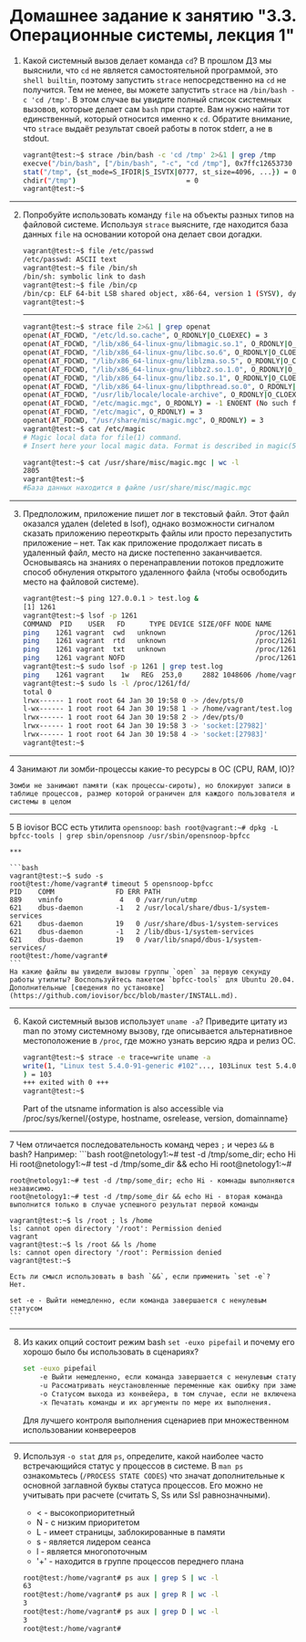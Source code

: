 # Домашнее задание к занятию "3.3. Операционные системы, лекция 1"

1. Какой системный вызов делает команда `cd`? В прошлом ДЗ мы выяснили, что `cd` не является самостоятельной  программой, это `shell builtin`,
поэтому запустить `strace` непосредственно на `cd` не получится. Тем не менее, вы можете запустить `strace` на `/bin/bash -c 'cd /tmp'`.
В этом случае вы увидите полный список системных вызовов, которые делает сам `bash` при старте. Вам нужно найти тот единственный, который
относится именно к `cd`. Обратите внимание, что `strace` выдаёт результат своей работы в поток stderr, а не в stdout.
    ```bash
    vagrant@test:~$ strace /bin/bash -c 'cd /tmp' 2>&1 | grep /tmp
    execve("/bin/bash", ["/bin/bash", "-c", "cd /tmp"], 0x7ffc12653730 /* 23 vars */) = 0
    stat("/tmp", {st_mode=S_IFDIR|S_ISVTX|0777, st_size=4096, ...}) = 0
    chdir("/tmp")                           = 0
    vagrant@test:~$
    ```
***

2. Попробуйте использовать команду `file` на объекты разных типов на файловой системе. 
Используя `strace` выясните, где находится база данных `file` на основании которой она делает свои догадки.
    ```bash
    vagrant@test:~$ file /etc/passwd
    /etc/passwd: ASCII text
    vagrant@test:~$ file /bin/sh
    /bin/sh: symbolic link to dash
    vagrant@test:~$ file /bin/cp
    /bin/cp: ELF 64-bit LSB shared object, x86-64, version 1 (SYSV), dynamically linked, interpreter /lib64/ld-linux-x86-64.so.2, BuildID[sha1]=421e1abd8faf1cb290df755a558377c5d7def3b1, for GNU/Linux 3.2.0, stripped
    vagrant@test:~$ 
     ```
     ***
     ```bash
     vagrant@test:~$ strace file 2>&1 | grep openat
    openat(AT_FDCWD, "/etc/ld.so.cache", O_RDONLY|O_CLOEXEC) = 3
    openat(AT_FDCWD, "/lib/x86_64-linux-gnu/libmagic.so.1", O_RDONLY|O_CLOEXEC) = 3
    openat(AT_FDCWD, "/lib/x86_64-linux-gnu/libc.so.6", O_RDONLY|O_CLOEXEC) = 3
    openat(AT_FDCWD, "/lib/x86_64-linux-gnu/liblzma.so.5", O_RDONLY|O_CLOEXEC) = 3
    openat(AT_FDCWD, "/lib/x86_64-linux-gnu/libbz2.so.1.0", O_RDONLY|O_CLOEXEC) = 3
    openat(AT_FDCWD, "/lib/x86_64-linux-gnu/libz.so.1", O_RDONLY|O_CLOEXEC) = 3
    openat(AT_FDCWD, "/lib/x86_64-linux-gnu/libpthread.so.0", O_RDONLY|O_CLOEXEC) = 3
    openat(AT_FDCWD, "/usr/lib/locale/locale-archive", O_RDONLY|O_CLOEXEC) = 3
    openat(AT_FDCWD, "/etc/magic.mgc", O_RDONLY) = -1 ENOENT (No such file or directory)
    openat(AT_FDCWD, "/etc/magic", O_RDONLY) = 3
    openat(AT_FDCWD, "/usr/share/misc/magic.mgc", O_RDONLY) = 3
    vagrant@test:~$ cat /etc/magic
    # Magic local data for file(1) command.
    # Insert here your local magic data. Format is described in magic(5).
    
    vagrant@test:~$ cat /usr/share/misc/magic.mgc | wc -l
    2805
    vagrant@test:~$ 
    #База данных находится в файле /usr/share/misc/magic.mgc
     ```
***
    
3. Предположим, приложение пишет лог в текстовый файл. Этот файл оказался удален (deleted в lsof), однако возможности сигналом сказать приложению переоткрыть файлы или просто перезапустить приложение – нет. Так как приложение продолжает писать в удаленный файл, место на диске постепенно заканчивается. Основываясь на знаниях о перенаправлении потоков предложите способ обнуления открытого удаленного файла (чтобы освободить место на файловой системе).
    ```bash
    vagrant@test:~$ ping 127.0.0.1 > test.log &
    [1] 1261
    vagrant@test:~$ lsof -p 1261
    COMMAND  PID    USER   FD      TYPE DEVICE SIZE/OFF NODE NAME
    ping    1261 vagrant  cwd   unknown                      /proc/1261/cwd (readlink: Permission denied)
    ping    1261 vagrant  rtd   unknown                      /proc/1261/root (readlink: Permission denied)
    ping    1261 vagrant  txt   unknown                      /proc/1261/exe (readlink: Permission denied)
    ping    1261 vagrant NOFD                                /proc/1261/fd (opendir: Permission denied)
    vagrant@test:~$ sudo lsof -p 1261 | grep test.log
    ping    1261 vagrant    1w   REG  253,0     2882 1048606 /home/vagrant/test.log
    vagrant@test:~$ sudo ls -l /proc/1261/fd/
    total 0
    lrwx------ 1 root root 64 Jan 30 19:58 0 -> /dev/pts/0
    l-wx------ 1 root root 64 Jan 30 19:58 1 -> /home/vagrant/test.log
    lrwx------ 1 root root 64 Jan 30 19:58 2 -> /dev/pts/0
    lrwx------ 1 root root 64 Jan 30 19:58 3 -> 'socket:[27982]'
    lrwx------ 1 root root 64 Jan 30 19:58 4 -> 'socket:[27983]'
    vagrant@test:~$ 
    ```
***

4 Занимают ли зомби-процессы какие-то ресурсы в ОС (CPU, RAM, IO)?
    
    Зомби не занимают памяти (как процессы-сироты), но блокируют записи в таблице процессов, размер которой ограничен для каждого пользователя и системы в целом

***

5 В iovisor BCC есть утилита `opensnoop`:
    ```bash
    root@vagrant:~# dpkg -L bpfcc-tools | grep sbin/opensnoop
    /usr/sbin/opensnoop-bpfcc
    ```

    ***
    
    ```bash
    vagrant@test:~$ sudo -s
    root@test:/home/vagrant# timeout 5 opensnoop-bpfcc
    PID    COMM               FD ERR PATH
    889    vminfo              4   0 /var/run/utmp
    621    dbus-daemon        -1   2 /usr/local/share/dbus-1/system-services
    621    dbus-daemon        19   0 /usr/share/dbus-1/system-services
    621    dbus-daemon        -1   2 /lib/dbus-1/system-services
    621    dbus-daemon        19   0 /var/lib/snapd/dbus-1/system-services/
    root@test:/home/vagrant# 
    ```
    На какие файлы вы увидели вызовы группы `open` за первую секунду работы утилиты? Воспользуйтесь пакетом `bpfcc-tools` для Ubuntu 20.04. Дополнительные [сведения по установке](https://github.com/iovisor/bcc/blob/master/INSTALL.md).

***

6. Какой системный вызов использует `uname -a`? Приведите цитату из man по этому системному вызову, где описывается альтернативное местоположение в `/proc`, где можно узнать версию ядра и релиз ОС.
    ```bash
    vagrant@test:~$ strace -e trace=write uname -a
    write(1, "Linux test 5.4.0-91-generic #102"..., 103Linux test 5.4.0-91-generic #102-Ubuntu SMP Fri Nov 5 16:31:28 UTC 2021 x86_64 x86_64 x86_64 GNU/Linux
    ) = 103
    +++ exited with 0 +++
    vagrant@test:~$ 
    ```
    Part of the utsname information is also accessible via /proc/sys/kernel/{ostype, hostname, osrelease, version, domainname}

***

7 Чем отличается последовательность команд через `;` и через `&&` в bash? Например:
    ```bash
    root@netology1:~# test -d /tmp/some_dir; echo Hi
    Hi
    root@netology1:~# test -d /tmp/some_dir && echo Hi
    root@netology1:~#
    
    root@netology1:~# test -d /tmp/some_dir; echo Hi - комнады выполняются независимо.
    root@netology1:~# test -d /tmp/some_dir && echo Hi - вторая команда выполнится только в случае успешного результат первой команды
    
    vagrant@test:~$ ls /root ; ls /home
    ls: cannot open directory '/root': Permission denied
    vagrant
    vagrant@test:~$ ls /root && ls /home
    ls: cannot open directory '/root': Permission denied
    vagrant@test:~$
    
    Есть ли смысл использовать в bash `&&`, если применить `set -e`?
    Нет.
    
    set -e - Выйти немедленно, если команда завершается с ненулевым статусом
    ```

***

8. Из каких опций состоит режим bash `set -euxo pipefail` и почему его хорошо было бы использовать в сценариях?
    
    ```bash
    set -euxo pipefail
        -e Выйти немедленно, если команда завершается с ненулевым статусом
        -u Рассматривать неустановленные переменные как ошибку при замене
        -o Статусом выхода из конвейера, в том случае, если не включена опция pipefail, служит статус завершения последней команды конвейера. Если опция pipefail включена — статус выхода из конвейера является значением последней (самой правой) команды, завершённой с ненулевым статусом, или ноль — если работа всех команд завершена успешно
        -x Печатать команды и их аргументы по мере их выполнения.
    ```
    Для лучшего контроля выполнения сценариев при множественном использовании конверееров
    
***

9. Используя `-o stat` для `ps`, определите, какой наиболее часто встречающийся статус у процессов в системе. В `man ps` ознакомьтесь (`/PROCESS STATE CODES`) что значат дополнительные к основной заглавной буквы статуса процессов. Его можно не учитывать при расчете (считать S, Ss или Ssl равнозначными).
    
    * < - высокоприоритетный
    * N - с низким приоритетом
    * L - имеет страницы, заблокированные в памяти
    * s - является лидером сеанса
    * l - является многопоточным
    * '+' - находится в группе процессов переднего плана

    ```bash
    root@test:/home/vagrant# ps aux | grep S | wc -l
    63
    root@test:/home/vagrant# ps aux | grep R | wc -l
    3
    root@test:/home/vagrant# ps aux | grep D | wc -l
    3
    root@test:/home/vagrant# 
    ```
    
